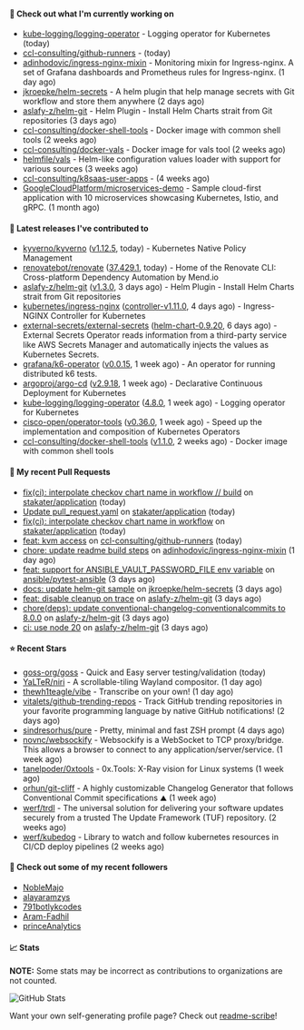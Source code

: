 #### 👷 Check out what I'm currently working on

- [kube-logging/logging-operator](https://github.com/kube-logging/logging-operator) - Logging operator for Kubernetes (today)
- [ccl-consulting/github-runners](https://github.com/ccl-consulting/github-runners) -  (today)
- [adinhodovic/ingress-nginx-mixin](https://github.com/adinhodovic/ingress-nginx-mixin) - Monitoring mixin for Ingress-nginx. A set of Grafana dashboards and Prometheus rules for Ingress-nginx. (1 day ago)
- [jkroepke/helm-secrets](https://github.com/jkroepke/helm-secrets) - A helm plugin that help manage secrets with Git workflow and store them anywhere (2 days ago)
- [aslafy-z/helm-git](https://github.com/aslafy-z/helm-git) - Helm Plugin - Install Helm Charts strait from Git repositories (3 days ago)
- [ccl-consulting/docker-shell-tools](https://github.com/ccl-consulting/docker-shell-tools) - Docker image with common shell tools (2 weeks ago)
- [ccl-consulting/docker-vals](https://github.com/ccl-consulting/docker-vals) - Docker image for vals tool (2 weeks ago)
- [helmfile/vals](https://github.com/helmfile/vals) - Helm-like configuration values loader with support for various sources (3 weeks ago)
- [ccl-consulting/k8saas-user-apps](https://github.com/ccl-consulting/k8saas-user-apps) -  (4 weeks ago)
- [GoogleCloudPlatform/microservices-demo](https://github.com/GoogleCloudPlatform/microservices-demo) - Sample cloud-first application with 10 microservices showcasing Kubernetes, Istio, and gRPC. (1 month ago)

#### 🔭 Latest releases I've contributed to

- [kyverno/kyverno](https://github.com/kyverno/kyverno) ([v1.12.5](https://github.com/kyverno/kyverno/releases/tag/v1.12.5), today) - Kubernetes Native Policy Management
- [renovatebot/renovate](https://github.com/renovatebot/renovate) ([37.429.1](https://github.com/renovatebot/renovate/releases/tag/37.429.1), today) - Home of the Renovate CLI: Cross-platform Dependency Automation by Mend.io
- [aslafy-z/helm-git](https://github.com/aslafy-z/helm-git) ([v1.3.0](https://github.com/aslafy-z/helm-git/releases/tag/v1.3.0), 3 days ago) - Helm Plugin - Install Helm Charts strait from Git repositories
- [kubernetes/ingress-nginx](https://github.com/kubernetes/ingress-nginx) ([controller-v1.11.0](https://github.com/kubernetes/ingress-nginx/releases/tag/controller-v1.11.0), 4 days ago) - Ingress-NGINX Controller for Kubernetes
- [external-secrets/external-secrets](https://github.com/external-secrets/external-secrets) ([helm-chart-0.9.20](https://github.com/external-secrets/external-secrets/releases/tag/helm-chart-0.9.20), 6 days ago) - External Secrets Operator reads information from a third-party service like AWS Secrets Manager and automatically injects the values as Kubernetes Secrets.
- [grafana/k6-operator](https://github.com/grafana/k6-operator) ([v0.0.15](https://github.com/grafana/k6-operator/releases/tag/v0.0.15), 1 week ago) - An operator for running distributed k6 tests.
- [argoproj/argo-cd](https://github.com/argoproj/argo-cd) ([v2.9.18](https://github.com/argoproj/argo-cd/releases/tag/v2.9.18), 1 week ago) - Declarative Continuous Deployment for Kubernetes
- [kube-logging/logging-operator](https://github.com/kube-logging/logging-operator) ([4.8.0](https://github.com/kube-logging/logging-operator/releases/tag/4.8.0), 1 week ago) - Logging operator for Kubernetes
- [cisco-open/operator-tools](https://github.com/cisco-open/operator-tools) ([v0.36.0](https://github.com/cisco-open/operator-tools/releases/tag/v0.36.0), 1 week ago) - Speed up the implementation and composition of Kubernetes Operators
- [ccl-consulting/docker-shell-tools](https://github.com/ccl-consulting/docker-shell-tools) ([v1.1.0](https://github.com/ccl-consulting/docker-shell-tools/releases/tag/v1.1.0), 2 weeks ago) - Docker image with common shell tools

#### 🔨 My recent Pull Requests

- [fix(ci): interpolate checkov chart name in workflow // build](https://github.com/stakater/application/pull/327) on [stakater/application](https://github.com/stakater/application) (today)
- [Update pull_request.yaml](https://github.com/stakater/application/pull/326) on [stakater/application](https://github.com/stakater/application) (today)
- [fix(ci): interpolate checkov chart name in workflow](https://github.com/stakater/application/pull/325) on [stakater/application](https://github.com/stakater/application) (today)
- [feat: kvm access](https://github.com/ccl-consulting/github-runners/pull/3) on [ccl-consulting/github-runners](https://github.com/ccl-consulting/github-runners) (today)
- [chore: update readme build steps](https://github.com/adinhodovic/ingress-nginx-mixin/pull/17) on [adinhodovic/ingress-nginx-mixin](https://github.com/adinhodovic/ingress-nginx-mixin) (1 day ago)
- [feat: support for ANSIBLE_VAULT_PASSWORD_FILE env variable](https://github.com/ansible/pytest-ansible/pull/358) on [ansible/pytest-ansible](https://github.com/ansible/pytest-ansible) (3 days ago)
- [docs: update helm-git sample](https://github.com/jkroepke/helm-secrets/pull/461) on [jkroepke/helm-secrets](https://github.com/jkroepke/helm-secrets) (3 days ago)
- [feat: disable cleanup on trace](https://github.com/aslafy-z/helm-git/pull/293) on [aslafy-z/helm-git](https://github.com/aslafy-z/helm-git) (3 days ago)
- [chore(deps): update conventional-changelog-conventionalcommits to 8.0.0](https://github.com/aslafy-z/helm-git/pull/291) on [aslafy-z/helm-git](https://github.com/aslafy-z/helm-git) (3 days ago)
- [ci: use node 20](https://github.com/aslafy-z/helm-git/pull/290) on [aslafy-z/helm-git](https://github.com/aslafy-z/helm-git) (3 days ago)

#### ⭐ Recent Stars

- [goss-org/goss](https://github.com/goss-org/goss) - Quick and Easy server testing/validation (today)
- [YaLTeR/niri](https://github.com/YaLTeR/niri) - A scrollable-tiling Wayland compositor. (1 day ago)
- [thewh1teagle/vibe](https://github.com/thewh1teagle/vibe) - Transcribe on your own! (1 day ago)
- [vitalets/github-trending-repos](https://github.com/vitalets/github-trending-repos) - Track GitHub trending repositories in your favorite programming language by native GitHub notifications! (2 days ago)
- [sindresorhus/pure](https://github.com/sindresorhus/pure) - Pretty, minimal and fast ZSH prompt (4 days ago)
- [novnc/websockify](https://github.com/novnc/websockify) - Websockify is a WebSocket to TCP proxy/bridge. This allows a browser to connect  to any application/server/service. (1 week ago)
- [tanelpoder/0xtools](https://github.com/tanelpoder/0xtools) - 0x.Tools: X-Ray vision for Linux systems (1 week ago)
- [orhun/git-cliff](https://github.com/orhun/git-cliff) - A highly customizable Changelog Generator that follows Conventional Commit specifications ⛰️  (1 week ago)
- [werf/trdl](https://github.com/werf/trdl) - The universal solution for delivering your software updates securely from a trusted The Update Framework (TUF) repository. (2 weeks ago)
- [werf/kubedog](https://github.com/werf/kubedog) - Library to watch and follow kubernetes resources in CI/CD deploy pipelines (2 weeks ago)

#### 👯 Check out some of my recent followers

- [NobleMajo](https://github.com/NobleMajo)
- [alayaramzys](https://github.com/alayaramzys)
- [791botlykcodes](https://github.com/791botlykcodes)
- [Aram-Fadhil](https://github.com/Aram-Fadhil)
- [princeAnalytics](https://github.com/princeAnalytics)

#### 📈 Stats

**NOTE:** Some stats may be incorrect as contributions to organizations
are not counted.

![GitHub Stats](https://github-readme-stats.vercel.app/api?username=aslafy-z&count_private=false&theme=tokyonight&show_icons=true)

Want your own self-generating profile page? Check out [readme-scribe](https://github.com/muesli/readme-scribe)!
